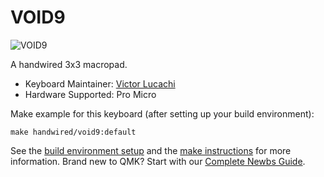 # VOID9

![VOID9](https://i.imgur.com/i6cVnhc.jpg)

A handwired 3x3 macropad.

* Keyboard Maintainer: [Victor Lucachi](https://github.com/victorlucachi)
* Hardware Supported: Pro Micro

Make example for this keyboard (after setting up your build environment):

    make handwired/void9:default

See the [build environment setup](https://docs.qmk.fm/#/getting_started_build_tools) and the [make instructions](https://docs.qmk.fm/#/getting_started_make_guide) for more information. Brand new to QMK? Start with our [Complete Newbs Guide](https://docs.qmk.fm/#/newbs).
